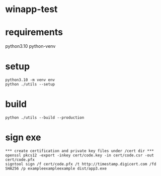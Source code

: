 # winapp-test

# requirements
python3.10
python-venv


# setup

```
python3.10 -m venv env
python ./utils --setup
```

# build

```
python ./utils --build --production
```

# sign exe

```
*** create certification and private key files under /cert dir ***
openssl pkcs12 -export -inkey cert/code.key -in cert/code.csr -out cert/code.pfx
signtool sign /f cert/code.pfx /t http://timestamp.digicert.com /fd SHA256 /p exampleexampleexample dist/app3.exe
```